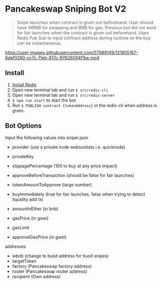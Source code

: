 # Pancakeswap Sniping Bot V2
> Snipe launches when contract is given out beforehand. User should have WBNB for swapping and BNB for gas. Previous bot did not work for fair launches when the contract is given out beforehand. Uses Redis Pub Sub to input contract address during runtime so the buy can be instantaneous.

https://user-images.githubusercontent.com/57989149/121805167-8daf0280-cc7c-11eb-817c-97626094f1be.mp4

## Install
1. [Install Redis](https://redis.io/topics/quickstart)
2. Open new terminal tab and run `$ src/redis-cli`
3. Open new terminal tab and run `$ src/redis-server`
4. `$ npm run start` to start the bot
5. Run `$ PUBLISH contract {tokenAddress}` in the redis-cli when address is given.

## Bot Options
Input the following values into sniper.json

- provider (use a private node websockets i.e. quicknode)
- privateKey 
- slippagePercentage (100 to buy at any price impact)
- approveBeforeTransaction (should be false for fair launches)
- tokenAmountToApprove (large number)

- buyImmediately (true for fair launches, false when trying to detect liquidity add tx)
- amountInEther (in bnb)
- gasPrice (in gwei)
- gasLimit 
- approvalGasPrice (in gwei)

addresses 
- wbnb (change to busd address for busd snipes)
- targetToken 
- factory (Pancakeswap factory address)
- router (Pancakeswap router address)
- recipient (Own address)











